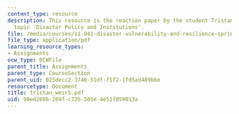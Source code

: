 ```yaml
---
content_type: resource
description: This resource is the reaction paper by the student Tristan Weir on the
  topic 'Disaster Policy and Institutions'.
file: /media/courses/11-941-disaster-vulnerability-and-resilience-spring-2005/99ed268b269fc72b505e4e51f059013a_tristan_weir5.pdf
file_type: application/pdf
learning_resource_types:
- Assignments
ocw_type: OCWFile
parent_title: Assignments
parent_type: CourseSection
parent_uid: 025decc2-3746-51df-f1f2-1fd5ad489b6e
resourcetype: Document
title: tristan_weir5.pdf
uid: 99ed268b-269f-c72b-505e-4e51f059013a
---
```

